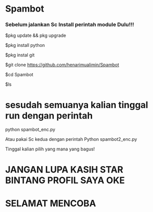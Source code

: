 # Spambot

### Sebelum jalankan Sc Install perintah module Dulu!!!

$pkg update && pkg upgrade

$pkg install python

$pkg instal git

$git clone https://github.com/henarimualimin/Spambot

$cd Spambot

$ls

# sesudah semuanya kalian tinggal run dengan perintah

python spambot_enc.py

Atau pakai Sc kedua dengan perintah
Python spambot2_enc.py 

Tinggal kalian pilih yang mana yang bagus! 

# JANGAN LUPA KASIH STAR BINTANG PROFIL SAYA OKE

# SELAMAT MENCOBA 
